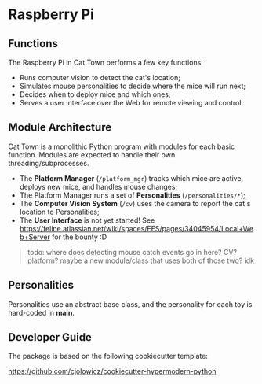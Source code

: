# Raspberry Pi

## Functions

The Raspberry Pi in Cat Town performs a few key functions:

* Runs computer vision to detect the cat's location;
* Simulates mouse personalities to decide where the mice will run next;
* Decides when to deploy mice and which ones;
* Serves a user interface over the Web for remote viewing and control.

## Module Architecture

Cat Town is a monolithic Python program with modules for each basic function. Modules are expected to handle their own threading/subprocesses.

* The **Platform Manager** (`/platform_mgr`) tracks which mice are active, deploys new mice, and handles mouse changes;
* The Platform Manager runs a set of **Personalities** (`/personalities/*`);
* The **Computer Vision System** (`/cv`) uses the camera to report the cat's location to Personalities;
* The **User Interface** is not yet started! See https://feline.atlassian.net/wiki/spaces/FES/pages/34045954/Local+Web+Server for the bounty :D

> todo: where does detecting mouse catch events go in here? CV? platform? maybe a new module/class that uses both of those two? idk

## Personalities 

Personalities use an abstract base class, and the personality for each toy is hard-coded in __main__.

## Developer Guide

The package is based on the following cookiecutter template: 

https://github.com/cjolowicz/cookiecutter-hypermodern-python
